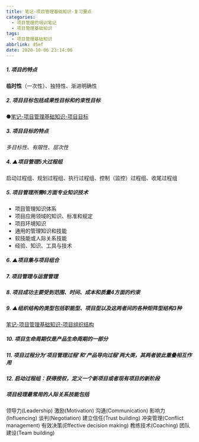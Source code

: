 ```yaml
---
title: 笔记-项目管理基础知识-复习要点
categories:
  - 项目管理的培训笔记
  - 项目管理基础知识
tags:
  - 项目管理基础知识
abbrlink: d5ef
date: 2020-10-06 23:14:06
---
```


##### 1. 项目的特点

**临时性**（一次性）、独特性、渐进明确性

##### 2. 项目目标包括成果性目标和约束性目标

●[笔记-项目管理基础知识-项目目标](8c7a.html)

##### 3. 项目目标的特点

*多目标性、有限性、层次性*

##### 4. ▲项目管理5大过程组

启动过程组、规划过程组、执行过程组、控制（监控）过程组、收尾过程组

##### 5. 项目管理所需6方面专业知识技术

- 项目管理知识体系
- 项目应用领域的知识、标准和规定
- 项目环境知识
- 通用的管理知识和技能
- 软技能或人际关系技能
- 经验、知识、工具与技术

##### 6. ▲项目集与项目组合

##### 7. 项目管理与运营管理

##### 8. 项目成功主要受到范围、时间、成本和质量4方面的约束

##### 9. ▲组织结构的类型包括职能型、项目型以及这两者间的各种矩阵型结构3种

[笔记-项目管理基础知识-项目组织结构](9c8a.html?_blank)

##### 10. 项目生命周期仅是产品生命周期的一部分

##### 11. 项目过程分为‘项目管理过程’和‘产品导向过程’两大类，其两者彼此重叠相互作用

##### 12. 启动过程组：获得授权，定义一个新项目或者现有项目的新阶段

##### 项目经理最常用的人际关系技能包括

领导力(Leadership)
激励(Motivation)
沟通(Communication)
影响力(Influencing)
谈判(Negotiation)
建立信任(Trust building)
冲突管理(Conflict management)
有效决策(Effective decision making)
教练技术(Coaching)
团队建设(Team building)
